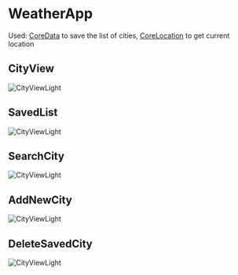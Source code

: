 # WeatherApp
Used: 
[CoreData](https://developer.apple.com/documentation/coredata) to save the list of cities,
[CoreLocation](https://developer.apple.com/documentation/corelocation) to get current location

## CityView
![CityViewLight](https://github.com/svetlanashibaeva/WeatherApp/blob/main/Screenshots/Simulator%20Screen%20Shot%20-%20iPhone%2011%20-%202022-09-09%20at%2011.52.52.png)
## SavedList
![CityViewLight](https://github.com/svetlanashibaeva/WeatherApp/blob/main/Screenshots/Simulator%20Screen%20Shot%20-%20iPhone%2011%20-%202022-09-09%20at%2012.12.50.png)
## SearchCity
![CityViewLight](https://github.com/svetlanashibaeva/WeatherApp/blob/main/Screenshots/Simulator%20Screen%20Shot%20-%20iPhone%2011%20-%202022-09-09%20at%2011.53.44.png)
## AddNewCity
![CityViewLight](https://github.com/svetlanashibaeva/WeatherApp/blob/main/Screenshots/Simulator%20Screen%20Shot%20-%20iPhone%2011%20-%202022-09-09%20at%2011.53.49.png)
## DeleteSavedCity
![CityViewLight](https://github.com/svetlanashibaeva/WeatherApp/blob/main/Screenshots/Simulator%20Screen%20Shot%20-%20iPhone%2011%20-%202022-09-09%20at%2011.54.43.png)

